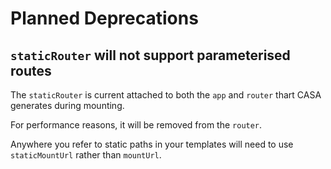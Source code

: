 # Planned Deprecations

## `staticRouter` will not support parameterised routes

The `staticRouter` is current attached to both the `app` and `router` thart CASA generates during mounting.

For performance reasons, it will be removed from the `router`.

Anywhere you refer to static paths in your templates will need to use `staticMountUrl` rather than `mountUrl`.
